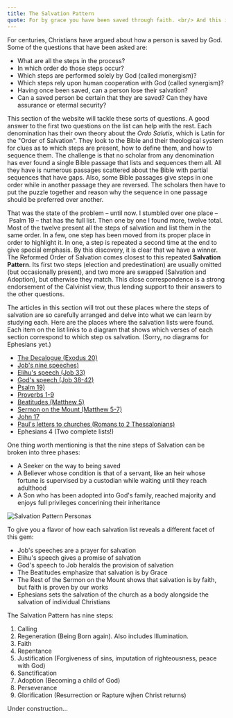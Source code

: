 ```yaml
---
title: The Salvation Pattern
quote: For by grace you have been saved through faith. <br/> And this is not your own doing; <br/> it is the gift of God... <br/> - Ephesians 2:8
---
```

For centuries, Christians have argued about how a person is saved by God. 
Some of the questions that have been asked are:

  - What are all the steps in the process? 
  - In which order do those steps occur?
  - Which steps are performed solely by God (called monergism)?
  - Which steps rely upon human cooperation with God (called synergism)?
  - Having once been saved, can a person lose their salvation?
  - Can a saved person be certain that they are saved? Can they have assurance or etermal security?

This section of the website will tackle these sorts of questions. A good answer to the first two questions on the list can help with the rest. Each denomination has their own theory about the *Ordo Salutis*, which is Latin for the "Order of Salvation". They look to the Bible and their theological system for clues as to which steps are present, how to define them, and how to sequence them. The challenge is that no scholar from any denomination has ever found a single Bible passage that lists and sequences them all. All they have is numerous passages scattered about the Bible with partial sequences that have gaps. Also, some Bible passages give steps in one order while in another passage they are reversed. The scholars then have to put the puzzle together and reason why the sequence in one passage should be preferred over another.

That was the state of the problem – until now. I stumbled over one place – Psalm 19 – that has the full list. Then one by one I found more, twelve total. Most of the twelve present all the steps of salvation and list them in the same order. In a few, one step has been moved from its proper place in order to highlight it. In one, a step is repeated a second time at the end to give special emphasis. By this discovery, it is clear that we have a winner. The Reformed Order of Salvation comes closest to this repeated **Salvation Pattern**. Its first two steps (election and predestination) are usually omitted (but occasionally present), and two more are swapped (Salvation and Adoption), but otherwise they match. This close correspondence is a strong endorsement of the Calvinist view, thus lending support to their answers to the other questions.

The articles in this section will trot out these places where the steps of salvation are so carefully arranged and delve into what we can learn by studying each. Here are the places where the salvation lists were found. Each item on the list links to a diagram that shows which verses of each section correspond to which step os salvation. (Sorry, no diagrams for Ephesians yet.)

  - [The Decalogue (Exodus 20)](images/salvation-decalogue.png)
  - [Job's nine speeches)](images/salvation-jobs-speeches.png)
  - [Elihu's speech (Job 33)](images/salvation-elihus-speech.png)
  - [God's speech (Job 38-42)](images/salvation-gods-speech.png)
  - [Psalm 19)](images/salvation-psalm19.png)
  - [Proverbs 1-9](images/salvation-proverbs.png)
  - [Beatitudes (Matthew 5)](images/salvation-beatitudes.png)
  - [Sermon on the Mount (Matthew 5-7)](images/salvation-sermon.png)
  - [John 17](images/salvation-john17.png)
  - [Paul's letters to churches (Romans to 2 Thessalonians)](images/salvation-pauls-letters.png)
  - Ephesians 4 (Two complete lists!)

One thing worth mentioning is that the nine steps of Salvation can be broken into three phases:

  - A Seeker on the way to being saved
  - A Believer whose condition is that of a servant, like an heir whose fortune is supervised by a custodian while waiting until they reach adulthood
  - A Son who has been adopted into God's family, reached majority and enjoys full privileges concerining their inheritance

![Salvation Pattern Personas](images/salvation-decalogue.png)

To give you a flavor of how each salvation list reveals a different facet of this gem:

  - Job's speeches are a prayer for salvation
  - Elihu's speech gives a promise of salvation
  - God's speech to Job heralds the provision of salvation
  - The Beatitudes emphasize that salvation is by Grace
  - The Rest of the Sermon on the Mount shows that salvation is by faith, but faith is proven by our works
  - Ephesians sets the salvation of the church as a body alongside the salvation of individual Christians

The Salvation Pattern has nine steps:

  1. Calling
  2. Regeneration (Being Born again). Also includes Illumination.
  3. Faith
  4. Repentance
  5. Justification (Forgiveness of sins, imputation of righteousness, peace with God)
  6. Sanctification
  7. Adoption (Becoming a child of God)
  8. Perseverance
  9. Glorification (Resurrection or Rapture wjhen Christ returns)

Under construction...